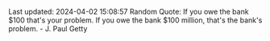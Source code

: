 Last updated: 2024-04-02 15:08:57
Random Quote: If you owe the bank $100 that's your problem. If you owe the bank $100 million, that's the bank's problem. - J. Paul Getty